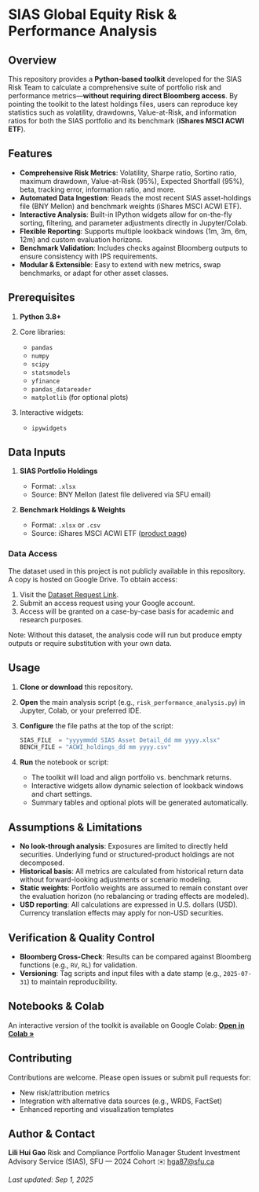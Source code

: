 # SIAS Global Equity Risk & Performance Analysis

## Overview

This repository provides a **Python-based toolkit** developed for the SIAS Risk Team to calculate a comprehensive suite of portfolio risk and performance metrics—**without requiring direct Bloomberg access**. By pointing the toolkit to the latest holdings files, users can reproduce key statistics such as volatility, drawdowns, Value-at-Risk, and information ratios for both the SIAS portfolio and its benchmark (**iShares MSCI ACWI ETF**).

## Features

* **Comprehensive Risk Metrics**: Volatility, Sharpe ratio, Sortino ratio, maximum drawdown, Value-at-Risk (95%), Expected Shortfall (95%), beta, tracking error, information ratio, and more.
* **Automated Data Ingestion**: Reads the most recent SIAS asset-holdings file (BNY Mellon) and benchmark weights (iShares MSCI ACWI ETF).
* **Interactive Analysis**: Built-in IPython widgets allow for on-the-fly sorting, filtering, and parameter adjustments directly in Jupyter/Colab.
* **Flexible Reporting**: Supports multiple lookback windows (1m, 3m, 6m, 12m) and custom evaluation horizons.
* **Benchmark Validation**: Includes checks against Bloomberg outputs to ensure consistency with IPS requirements.
* **Modular & Extensible**: Easy to extend with new metrics, swap benchmarks, or adapt for other asset classes.

## Prerequisites

1. **Python 3.8+**
2. Core libraries:

   * `pandas`
   * `numpy`
   * `scipy`
   * `statsmodels`
   * `yfinance`
   * `pandas_datareader`
   * `matplotlib` (for optional plots)
3. Interactive widgets:

   * `ipywidgets`

## Data Inputs

1. **SIAS Portfolio Holdings**

   * Format: `.xlsx`
   * Source: BNY Mellon (latest file delivered via SFU email)

2. **Benchmark Holdings & Weights**

   * Format: `.xlsx` or `.csv`
   * Source: iShares MSCI ACWI ETF ([product page](https://www.ishares.com/us/products/239600/ishares-msci-acwi-etf))

### Data Access
The dataset used in this project is not publicly available in this repository.  
A copy is hosted on Google Drive. To obtain access:

1. Visit the [Dataset Request Link](https://drive.google.com/drive/folders/14Qj5mYg8BhEvRLRt2MkeXgo4BZWTp-xB?usp=sharing).  
2. Submit an access request using your Google account.  
3. Access will be granted on a case-by-case basis for academic and research purposes.  

Note: Without this dataset, the analysis code will run but produce empty outputs or require substitution with your own data.

## Usage

1. **Clone or download** this repository.

2. **Open** the main analysis script (e.g., `risk_performance_analysis.py`) in Jupyter, Colab, or your preferred IDE.

3. **Configure** the file paths at the top of the script:

   ```python
   SIAS_FILE  = "yyyymmdd SIAS Asset Detail_dd mm yyyy.xlsx"
   BENCH_FILE = "ACWI_holdings_dd mm yyyy.csv"
   ```

4. **Run** the notebook or script:

   * The toolkit will load and align portfolio vs. benchmark returns.
   * Interactive widgets allow dynamic selection of lookback windows and chart settings.
   * Summary tables and optional plots will be generated automatically.

## Assumptions & Limitations

* **No look-through analysis**: Exposures are limited to directly held securities. Underlying fund or structured-product holdings are not decomposed.
* **Historical basis**: All metrics are calculated from historical return data without forward-looking adjustments or scenario modeling.
* **Static weights**: Portfolio weights are assumed to remain constant over the evaluation horizon (no rebalancing or trading effects are modeled).
* **USD reporting**: All calculations are expressed in U.S. dollars (USD). Currency translation effects may apply for non-USD securities.

## Verification & Quality Control

* **Bloomberg Cross-Check**: Results can be compared against Bloomberg functions (e.g., `RV`, `RL`) for validation.
* **Versioning**: Tag scripts and input files with a date stamp (e.g., `2025-07-31`) to maintain reproducibility.

## Notebooks & Colab

An interactive version of the toolkit is available on Google Colab:
[**Open in Colab »**](https://colab.research.google.com/drive/1l0Hvb7rZ-ynC90jzbVvXclNnZDeoaw8E?usp=sharing)

## Contributing

Contributions are welcome. Please open issues or submit pull requests for:

* New risk/attribution metrics
* Integration with alternative data sources (e.g., WRDS, FactSet)
* Enhanced reporting and visualization templates

## Author & Contact

**Lili Hui Gao**
Risk and Compliance Portfolio Manager
Student Investment Advisory Service (SIAS), SFU — 2024 Cohort
✉️ [hga87@sfu.ca](mailto:hga87@sfu.ca)

*Last updated: Sep 1, 2025*
